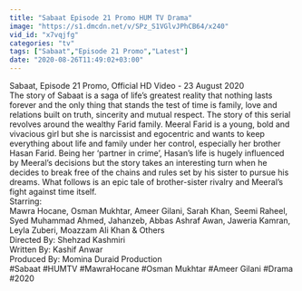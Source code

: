 ```yaml
---
title: "Sabaat Episode 21 Promo HUM TV Drama"
image: "https://s1.dmcdn.net/v/SPz_S1VGlvJPhCB64/x240"
vid_id: "x7vqjfg"
categories: "tv"
tags: ["Sabaat","Episode 21 Promo","Latest"]
date: "2020-08-26T11:49:02+03:00"
---
```

Sabaat, Episode 21 Promo, Official HD Video - 23 August 2020  <br>The story of  Sabaat is a saga of life’s greatest reality that nothing lasts forever and the only thing that stands the test of time is family, love and relations built on truth, sincerity and mutual respect. The story of this serial revolves around the wealthy Farid family. Meeral Farid is a young, bold and vivacious girl but she is narcissist and egocentric and wants to keep everything about life and family under her control, especially her brother Hasan Farid. Being her ‘partner in crime’, Hasan’s life is hugely influenced by Meeral’s decisions but the story takes an interesting turn when he decides to break free of the chains and rules set by his sister to pursue his dreams. What follows is an epic tale of brother-sister rivalry and Meeral’s fight against time itself.  <br>Starring:  <br>Mawra Hocane, Osman Mukhtar, Ameer Gilani, Sarah Khan, Seemi Raheel, Syed Muhammad Ahmed, Jahanzeb, Abbas Ashraf Awan, Jaweria Kamran, Leyla Zuberi, Moazzam Ali Khan &amp; Others  <br>Directed By: Shehzad Kashmiri  <br>Written By: Kashif Anwar  <br>Produced By: Momina Duraid Production  <br>#Sabaat #HUMTV #MawraHocane #Osman Mukhtar #Ameer Gilani #Drama #2020
